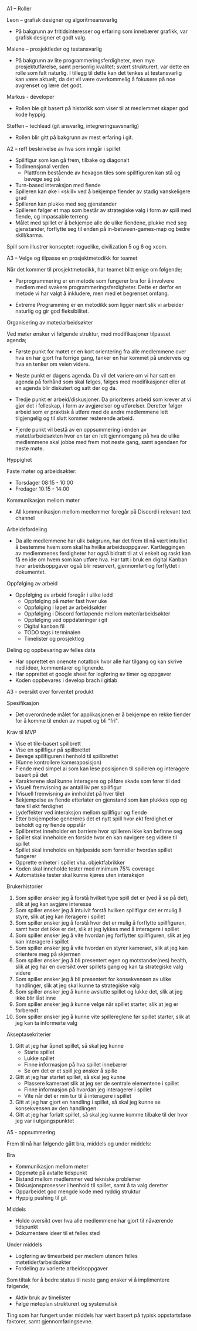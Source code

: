 A1 – Roller

Leon – grafisk designer og algoritmeansvarlig
* På bakgrunn av fritidsinteresser og erfaring som innebærer grafikk, var grafisk designer et godt valg.

Malene – prosjektleder og testansvarlig
* På bakgrunn av lite programmeringsferdigheter, men mye prosjektutførelse, samt personlig kvalitet; svært strukturert, var dette en rolle som falt naturlig. I tillegg til dette kan det tenkes at testansvarlig kan være aktuelt, da det vil være overkommelig å fokusere på noe avgrenset og lære det godt.

Markus - developer
* Rollen ble git basert på historikk som viser til at medlemmet skaper god kode hyppig.

Steffen – techlead (git ansvarlig, integreringsavsnarlig)
* Rollen blir gitt på bakgrunn av mest erfaring i git.


A2 – røff beskrivelse av hva som inngår i spillet


* Spillfigur som kan gå frem, tilbake og diagonalt  
* Todimensjonal verden  
	* Plattform bestående av hexagon tiles som spillfiguren kan stå og bevege seg på   
* Turn-based interaksjon med fiende  
* Spilleren kan øke i «skill» ved å bekjempe fiender av stadig vanskeligere grad  
* Spilleren kan plukke med seg gjenstander  
* Spilleren følger et map som består av strategiske valg i form av spill med fiende, og impassable terreng 
* Målet med spillet er å bekjempe alle de ulike fiendene, plukke med seg gjenstander, forflytte seg til enden på   in-between-games-map og bedre skill/karma.  

Spill som illustrer konseptet: roguelike, civilization 5 og 6 og xcom.


A3 – Velge og tilpasse en prosjektmetodikk for teamet

Når det kommer til prosjektmetodikk, har teamet blitt enige om følgende;

* Parprogrammering er en metode som fungerer bra for å involvere medlem med svakere programmeringsferdigheter. Dette er derfor en metode vi har valgt å inkludere, men med et begrenset omfang.

* Extreme Programming er en metodikk som ligger nært slik vi arbeider naturlig og gir god fleksibilitet.



Organisering av møter/arbeidsøkter

Ved møter ønsker vi følgende struktur, med modifikasjoner tilpasset agenda;

* Første punkt for møtet er en kort orientering fra alle medlemmene over hva en har gjort fra forrige gang, tanker en har kommet på underveis og hva en tenker om veien videre.

* Neste punkt er dagens agenda. Da vil det variere om vi har satt en agenda på forhånd som skal følges, følges med modifikasjoner eller at en agenda blir diskutert og satt der og da.

* Tredje punkt er arbeid/diskusjoner. Da prioriteres arbeid som krever at vi gjør det i felleskap, i form av avgjørelser og utførelser. Deretter følger arbeid som er praktisk å utføre med de andre medlemmene lett tilgjengelig og til slutt kommer resterende arbeid.

* Fjerde punkt vil bestå av en oppsummering i enden av møtet/arbeidsøkten hvor en tar en lett gjennomgang på hva de ulike medlemmene skal jobbe med frem mot neste gang, samt agendaen for neste møte.


Hyppighet

Faste møter og arbeidsøkter:
* Torsdager 08:15 - 10:00
* Fredager 10:15 - 14:00


Kommunikasjon mellom møter
* All kommunikasjon mellom medlemmer foregår på Discord i relevant text channel


Arbeidsfordeling
* Da alle medlemmene har ulik bakgrunn, har det frem til nå vært intuitivt å bestemme hvem som skal ha hvilke arbeidsoppgaver. Kartleggingen av medlemmenes ferdigheter har også bidratt til at vi enkelt og raskt kan få en ide om hvem som kan utføre hva. Har tatt i bruk en digital Kanban hvor arbeidsoppgaver også blir reservert, gjennomført og  forflyttet i dokumentet.


Oppfølging av arbeid
* Oppfølging av arbeid foregår i ulike ledd
	* Oppfølging på møter fast hver uke
	* Oppfølging i løpet av arbeidsøkter
	* Oppfølging i Discord fortløpende mellom møter/arbeidsøkter
	* Oppfølging ved oppdateringer i git
	* Digital kanban fil
	* TODO tags i terminalen
	* Timelister og prosjektlog


Deling og oppbevaring av felles data
* Har opprettet en onenote notatbok hvor alle har tilgang og kan skrive ned ideer, kommentarer og lignende.
* Har opprettet et google sheet for logføring av timer og oppgaver
* Koden oppbevares i develop brach i gitlab


A3 - oversikt over forventet produkt


Spesifikasjon
* Det overordnede målet for applikasjonen er å bekjempe en rekke fiender for å komme til enden av mapet og bli "fri".


Krav til MVP
* Vise et tile-basert spillbrett
* Vise en spillfigur på spillbrettet
* Bevege spillfiguren i henhold til spillbrettet
* (Kunne kontrollere kameraposisjon)
* Fiende med simpel ai som kan lese posisjonen til spilleren og interagere basert på det
* Karakterene skal kunne interagere og påføre skade som fører til død
* Visuell fremvisning av antall liv per spillfigur
* (Visuell fremvisning av innholdet på hver tile)
* Bekjempelse av fiende etterlater en gjenstand som kan plukkes opp og føre til økt ferdighet
* Lydeffekter ved interaksjon mellom spillfigur og fiende
* Etter bekjempelse genereres det et nytt spill hvor økt ferdighet er beholdt og ny fiende oppstår
* Spillbrettet inneholder en barriere hvor spilleren ikke kan befinne seg
* Spillet skal inneholde en forside hvor en kan navigere seg videre til spillet
* Spillet skal inneholde en hjelpeside som formidler hvordan spillet fungerer
* Opprette enheter i spillet vha. objektfabrikker
* Koden skal inneholde tester med minimum 75% coverage
* Automatiske tester skal kunne kjøres uten interaksjon


Brukerhistorier

1. Som spiller ønsker jeg å forstå hvilket type spill det er (ved å se på det), slik at jeg kan avgjøre interesse
2. Som spiller ønsker jeg å intuivit forstå hvilken spillfigur det er mulig å styre, slik at jeg kan iteragere i spillet
3. Som spiller ønsker jeg å forstå hvor det er mulig å forflytte spillfiguren, samt hvor det ikke er det, slik at jeg lykkes med å interagere i spillet
4. Som spiller ønsker jeg å vite hvordan jeg forflytter spillfiguren, slik at jeg kan interagere i spillet
5. Som spiller ønsker jeg å vite hvordan en styrer kameraet, slik at jeg kan orientere meg på skjermen
6. Som spiller ønsker jeg å bli presentert egen og motstander(nes) health, slik at jeg har en oversikt over spillets gang og kan ta strategiske valg videre
7. Som spiller ønsker jeg å bli presentert for konsekvensen av ulike handlinger, slik at jeg skal kunne ta strategiske valg
8. Som spiller ønsker jeg å kunne avslutte spillet og lukke det, slik at jeg ikke blir låst inne
9. Som spiller ønsker jeg å kunne velge når spillet starter, slik at jeg er forberedt.
10. Som spiller ønsker jeg å kunne vite spillereglene før spillet starter, slik at jeg kan ta informerte valg

Akseptasekriterier
1. Gitt at jeg har åpnet spillet, så skal jeg kunne
	- Starte spillet
	- Lukke spillet
	- Finne informasjon på hva spillet innebærer 
	- Se om det er et spill jeg ønsker å spille
2. Gitt at jeg har startet spillet, så skal jeg kunne
	- Plassere kameraet slik at jeg ser de sentrale elementene i spillet
	- Finne informasjon på hvordan jeg interagerer i spillet
	- Vite når det er min tur til å interagere i spillet
3. Gitt at jeg har gjort en handling i spillet, så skal jeg kunne se konsekvensen av den handlingen
4. Gitt at jeg har forlatt spillet, så skal jeg kunne komme tilbake til der hvor jeg var i utgangspunktet


A5 - oppsummering

Frem til nå har følgende gått bra, middels og under middels:

Bra
* Kommunikasjon mellom møter
* Oppmøte på avtalte tidspunkt
* Bistand mellom medlemmer ved tekniske problemer
* Diskusjonsprosesser i henhold til spillet, samt å ta valg deretter
* Opparbeidet god mengde kode med ryddig struktur
* Hyppig pushing til git


Middels
* Holde oversikt over hva alle medlemmene har gjort til nåværende tidspunkt
* Dokumentere ideer til et felles sted


Under middels
* Logføring av timearbeid per medlem utenom felles møtetider/arbeidsøkter
* Fordeling av varierte arbeidsoppgaver


Som tiltak for å bedre status til neste gang ønsker vi å implimentere følgende;
* Aktiv bruk av timelister
* Følge møteplan strukturert og systematisk

Ting som har fungert under middels har vært basert på typisk oppstartsfase faktorer, samt gjennomføringsevne.  